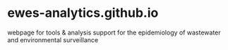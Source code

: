 # ewes-analytics.github.io

webpage for tools & analysis support for the epidemiology of wastewater and environmental surveillance
